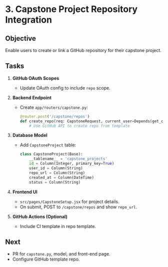 # 3. Capstone Project Repository Integration

## Objective
Enable users to create or link a GitHub repository for their capstone project.

## Tasks

1. **GitHub OAuth Scopes**
   - Update OAuth config to include `repo` scope.

2. **Backend Endpoint**
   - Create `app/routers/capstone.py`:
     ```python
     @router.post('/capstone/repos')
     def create_repo(req: CapstoneRequest, current_user=Depends(get_current_user)):
         # Use GitHub API to create repo from template
     ```

3. **Database Model**
   - Add `CapstoneProject` table:
     ```python
     class CapstoneProject(Base):
         __tablename__ = 'capstone_projects'
         id = Column(Integer, primary_key=True)
         user_id = Column(String)
         repo_url = Column(String)
         created_at = Column(DateTime)
         status = Column(String)
     ```

4. **Frontend UI**
   - `src/pages/CapstoneSetup.jsx` for project details.
   - On submit, POST to `/capstone/repos` and show `repo_url`.

5. **GitHub Actions (Optional)**
   - Include CI template in repo template.

## Next
- PR for `capstone.py`, model, and front-end page.
- Configure GitHub template repo.
